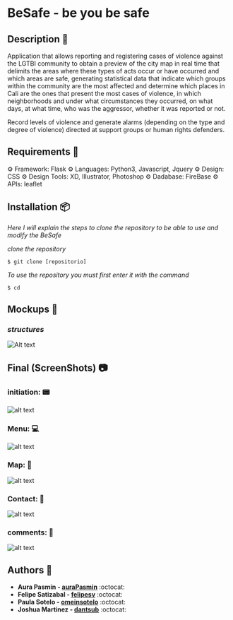 # BeSafe - be you be safe

## Description 📜

Application that allows reporting and registering cases of violence against the LGTBI community to obtain a preview of the city map in real time that delimits the areas where these types of acts occur or have occurred and which areas are safe, generating statistical data that indicate which groups within the community are the most affected and determine which places in Cali are the ones that present the most cases of violence, in which neighborhoods and under what circumstances they occurred, on what days, at what time, who was the aggressor, whether it was reported or not.

Record levels of violence and generate alarms (depending on the type and degree of violence) directed at support groups or human rights defenders.

## Requirements :pencil:


⚙ Framework: Flask
⚙ Languages: Python3, Javascript, Jquery
⚙ Design: CSS
⚙ Design Tools: XD, Illustrator, Photoshop
⚙ Dadabase: FireBase
⚙ APIs: leaflet 


## Installation :package:

_Here I will explain the steps to clone the repository to be able to use and modify the BeSafe_

_clone the repository_

```
$ git clone [repositorio]
```

_To use the repository you must first enter it with the command_

```
$ cd
```

## Mockups :notebook:

### _structures_
![Alt text](https://imgur.com/EYMrrMC)


## Final (ScreenShots) :camera:

### initiation: 📟

![alt text](https://ibb.co/HpcLF7Q)

### Menu: 💻

![alt text](https://ibb.co/3B4fdGz)

### Map: 📍

![alt text](https://ibb.co/Hh2qj8k)

### Contact: 📱

![alt text](https://ibb.co/Y3mZy3V)

### comments: 📨

![alt text](https://ibb.co/zXd3VdB)


## Authors 📜

* **Aura Pasmin - [auraPasmin](https://github.com/auraPasmin)** :octocat:
* **Felipe Satizabal - [felipesv](https://github.com/felipesv/)** :octocat:
* **Paula Sotelo - [omeinsotelo](https://github.com/omeinsotelo)** :octocat:
* **Joshua Martinez - [dantsub](https://github.com/dantsub)** :octocat:
